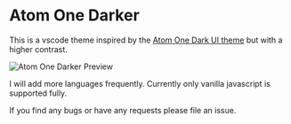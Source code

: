 # Atom One Darker

This is a vscode theme inspired by the [Atom One Dark UI theme](https://atom.io/themes/one-dark-ui) but with a higher contrast.

![Atom One Darker Preview](https://raw.githubusercontent.com/christopherafbjur/vscode-theme-onedarker/master/screenshots/preview.png)

I will add more languages frequently. Currently only vanilla javascript is supported fully.

If you find any bugs or have any requests please file an issue.
